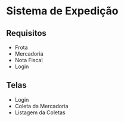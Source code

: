 # Sistema de Expedição

## Requisitos

- Frota
- Mercadoria
- Nota Fiscal
- Login

## Telas
- Login
- Coleta da Mercadoria
- Listagem da Coletas

